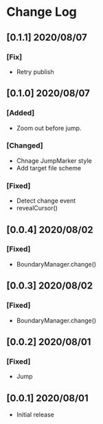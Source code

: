 # Change Log

## [0.1.1] 2020/08/07

### [Fix]

- Retry publish

## [0.1.0] 2020/08/07

### [Added]

- Zoom out before jump.

### [Changed]

- Chnage JumpMarker style
- Add target file scheme

### [Fixed]

- Detect change event
- revealCursor()

## [0.0.4] 2020/08/02

### [Fixed]

- BoundaryManager.change()

## [0.0.3] 2020/08/02

### [Fixed]

- BoundaryManager.change()

## [0.0.2] 2020/08/01

### [Fixed]

- Jump

## [0.0.1] 2020/08/01

- Initial release
